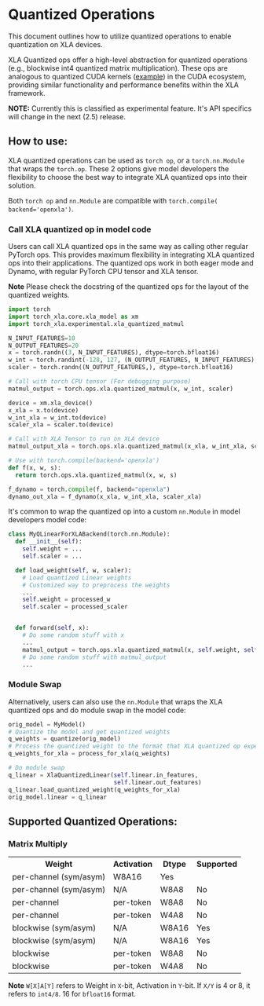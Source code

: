 # Quantized Operations

This document outlines how to utilize quantized operations to enable
quantization on XLA devices.

XLA Quantized ops offer a high-level abstraction for quantized operations (e.g.,
blockwise int4 quantized matrix multiplication). These ops are analogous to
quantized CUDA kernels
([example](https://github.com/vllm-project/vllm/blob/main/csrc/quantization/gptq/q_gemm.cu))
in the CUDA ecosystem, providing similar functionality and performance benefits
within the XLA framework.

**NOTE:** Currently this is classified as experimental feature. It's API
specifics will change in the next (2.5) release.

## How to use:

XLA quantized operations can be used as `torch op`, or a `torch.nn.Module` that
wraps the `torch.op`. These 2 options give model developers the flexibility to
choose the best way to integrate XLA quantized ops into their solution.

Both `torch op` and `nn.Module` are compatible with
`torch.compile( backend='openxla')`.

### Call XLA quantized op in model code

Users can call XLA quantized ops in the same way as calling other regular
PyTorch ops. This provides maximum flexibility in integrating XLA quantized ops
into their applications. The quantized ops work in both eager mode and Dynamo,
with regular PyTorch CPU tensor and XLA tensor.

**Note** Please check the docstring of the quantized ops for the layout of the
quantized weights.

```python
import torch
import torch_xla.core.xla_model as xm
import torch_xla.experimental.xla_quantized_matmul

N_INPUT_FEATURES=10
N_OUTPUT_FEATURES=20
x = torch.randn((3, N_INPUT_FEATURES), dtype=torch.bfloat16)
w_int = torch.randint(-128, 127, (N_OUTPUT_FEATURES, N_INPUT_FEATURES), dtype=torch.int8)
scaler = torch.randn((N_OUTPUT_FEATURES,), dtype=torch.bfloat16)

# Call with torch CPU tensor (For debugging purpose)
matmul_output = torch.ops.xla.quantized_matmul(x, w_int, scaler)

device = xm.xla_device()
x_xla = x.to(device)
w_int_xla = w_int.to(device)
scaler_xla = scaler.to(device)

# Call with XLA Tensor to run on XLA device
matmul_output_xla = torch.ops.xla.quantized_matmul(x_xla, w_int_xla, scaler_xla)

# Use with torch.compile(backend='openxla')
def f(x, w, s):
  return torch.ops.xla.quantized_matmul(x, w, s)

f_dynamo = torch.compile(f, backend="openxla")
dynamo_out_xla = f_dynamo(x_xla, w_int_xla, scaler_xla)
```

It's common to wrap the quantized op into a custom `nn.Module` in model
developers model code:

```python
class MyQLinearForXLABackend(torch.nn.Module):
  def __init__(self):
    self.weight = ...
    self.scaler = ...

  def load_weight(self, w, scaler):
    # Load quantized Linear weights
    # Customized way to preprocess the weights
    ...
    self.weight = processed_w
    self.scaler = processed_scaler


  def forward(self, x):
    # Do some random stuff with x
    ...
    matmul_output = torch.ops.xla.quantized_matmul(x, self.weight, self.scaler)
    # Do some random stuff with matmul_output
    ...
```

### Module Swap

Alternatively, users can also use the `nn.Module` that wraps the XLA quantized
ops and do module swap in the model code:

```python
orig_model = MyModel()
# Quantize the model and get quantized weights
q_weights = quantize(orig_model)
# Process the quantized weight to the format that XLA quantized op expects.
q_weights_for_xla = process_for_xla(q_weights)

# Do module swap
q_linear = XlaQuantizedLinear(self.linear.in_features,
                              self.linear.out_features)
q_linear.load_quantized_weight(q_weights_for_xla)
orig_model.linear = q_linear
```

## Supported Quantized Operations:

### Matrix Multiply

<table>
  <tr>
    <th>Weight</th>
    <th>Activation</th>
    <th>Dtype</th>
    <th>Supported</th>
  </tr>
  <tr>
    <td>per-channel (sym/asym)</td>
    <td>W8A16</td>
    <td>Yes</td>
  </tr>
    <tr>
    <td>per-channel (sym/asym)</td>
    <td>N/A</td>
    <td>W8A8</td>
    <td>No</td>
  </tr>
  <tr>
    <td>per-channel</td>
    <td>per-token</td>
    <td>W8A8</td>
    <td>No</td>
  </tr>
  <tr>
    <td>per-channel</td>
    <td>per-token</td>
    <td>W4A8</td>
    <td>No</td>
  </tr>
  <tr>
    <td>blockwise (sym/asym)</td>
    <td>N/A</td>
    <td>W8A16</td>
    <td>Yes</td>
  </tr>
  <tr>
    <td>blockwise (sym/asym)</td>
    <td>N/A</td>
    <td>W8A16</td>
    <td>Yes</td>
  </tr>
  <tr>
    <td>blockwise</td>
    <td>per-token</td>
    <td>W8A8</td>
    <td>No</td>
  </tr>
  <tr>
    <td>blockwise</td>
    <td>per-token</td>
    <td>W4A8</td>
    <td>No</td>
  </tr>
</table>

**Note** `W[X]A[Y]` refers to Weight in `X`-bit, Activation in `Y`-bit. If `X/Y`
is 4 or 8, it refers to `int4/8`. 16 for `bfloat16` format.
